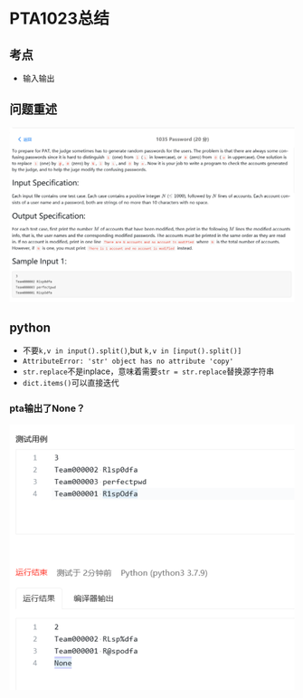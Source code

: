 # PTA1023总结
## 考点
- 输入输出

## 问题重述
![](https://raw.githubusercontent.com/ednow/cloudimg/main/githubio/20210703191842.png)


## python

+ 不要`k,v in input().split()`,but `k,v in [input().split()]`
+ `AttributeError: 'str' object has no attribute 'copy'`
+ `str.replace`不是inplace，意味着需要`str = str.replace`替换源字符串
+ `dict.items()`可以直接迭代

### pta输出了None？
![](https://raw.githubusercontent.com/ednow/cloudimg/main/githubio/20210704212308.png)

